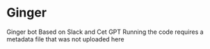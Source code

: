 # Ginger
Ginger bot
Based on Slack and Cet GPT
Running the code requires a metadata file that was not uploaded here
